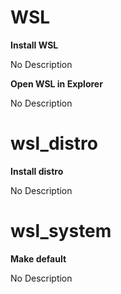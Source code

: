 # WSL

**Install WSL**

No Description



**Open WSL in Explorer**

No Description



# wsl_distro

**Install distro**

No Description



# wsl_system

**Make default**

No Description



